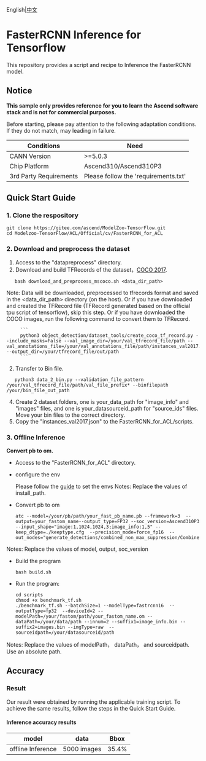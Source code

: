 English|[中文](README.md)

# FasterRCNN Inference for Tensorflow 

This repository provides a script and recipe to Inference the FasterRCNN model.

## Notice
**This sample only provides reference for you to learn the Ascend software stack and is not for commercial purposes.**

Before starting, please pay attention to the following adaptation conditions. If they do not match, may leading in failure.

| Conditions | Need |
| --- | --- |
| CANN Version | >=5.0.3 |
| Chip Platform| Ascend310/Ascend310P3 |
| 3rd Party Requirements| Please follow the 'requirements.txt' |

## Quick Start Guide

### 1. Clone the respository

```shell
git clone https://gitee.com/ascend/ModelZoo-TensorFlow.git
cd Modelzoo-TensorFlow/ACL/Official/cv/FasterRCNN_for_ACL
```

### 2. Download and preprocess the dataset

1. Access  to the "datapreprocess" directory.
2. Download and build TFRecords of the dataset，[COCO 2017](http://cocodataset.org/#download).

```
   bash download_and_preprocess_mscoco.sh <data_dir_path>
```
   Note: Data will be downloaded, preprocessed to tfrecords format and saved in the <data_dir_path> directory (on the host). Or if you have downloaded and created the TFRecord file (TFRecord generated based on the official tpu script of tensorflow), skip this step. 
         Or if you have downloaded the COCO images, run the following command to convert them to TFRecord.

         ```
         python3 object_detection/dataset_tools/create_coco_tf_record.py --include_masks=False --val_image_dir=/your/val_tfrecord_file/path --val_annotations_file=/your/val_annotations_file/path/instances_val2017.json --output_dir=/your/tfrecord_file/out/path
         ```
    
2. Transfer to Bin file.
```
   python3 data_2_bin.py --validation_file_pattern /your/val_tfrecord_file/path/val_file_prefix* --binfilepath /your/bin_file_out_path 
```
4. Create 2 dataset folders, one is your_data_path for "image_info" and "images" files, and one is your_datasourceid_path for "source_ids" files. Move your bin files to the correct directory.
5. Copy the "instances_val2017.json" to the FasterRCNN_for_ACL/scripts.
 
### 3. Offline Inference

**Convert pb to om.**
- Access  to the "FasterRCNN_for_ACL" directory.

- configure the env

  Please follow the [guide](https://gitee.com/ascend/ModelZoo-TensorFlow/wikis/02.%E7%A6%BB%E7%BA%BF%E6%8E%A8%E7%90%86%E6%A1%88%E4%BE%8B/Ascend%E5%B9%B3%E5%8F%B0%E6%8E%A8%E7%90%86%E7%8E%AF%E5%A2%83%E5%8F%98%E9%87%8F%E8%AE%BE%E7%BD%AE?sort_id=6458719) to set the envs
Notes: Replace the values of install_path.

- Convert pb to om

  ```
  atc --model=/your/pb/path/your_fast_pb_name.pb --framework=3  --output=your_fastom_name--output_type=FP32 --soc_version=Ascend310P3 --input_shape="image:1,1024,1024,3;image_info:1,5" --keep_dtype=./keeptype.cfg  --precision_mode=force_fp16  --out_nodes="generate_detections/combined_non_max_suppression/CombinedNonMaxSuppression:3;generate_detections/denormalize_box/concat:0;generate_detections/add:0;generate_detections/combined_non_max_suppression/CombinedNonMaxSuppression:1"
  ```
Notes: Replace the values of model, output, soc_version

- Build the program

  ```
  bash build.sh
  ```

- Run the program:

  ```
  cd scripts
  chmod +x benchmark_tf.sh
  ./benchmark_tf.sh --batchSize=1 --modelType=fastrcnn16  --outputType=fp32  --deviceId=2 --modelPath=/your/fastom/path/your_fastom_name.om --dataPath=/your/data/path --innum=2 --suffix1=image_info.bin --suffix2=images.bin --imgType=raw  --sourceidpath=/your/datasourceid/path
  ```
Notes: Replace the values of modelPath， dataPath， and sourceidpath. Use an absolute path.



## Accuracy 

### Result

Our result were obtained by running the applicable training script. To achieve the same results, follow the steps in the Quick Start Guide.

#### Inference accuracy results

|       model       | **data**    |      Bbox      |
| :---------------: | :-------:   | :------------: |
| offline Inference | 5000 images |      35.4%     |
